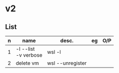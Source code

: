# v2

## List
|n|name|desc.|eg|O/P|
|-|----|-----|--|---|
|1|-l --list<br/>-v verbose|wsl -l|
|2|delete vm|wsl --unregister <Name>|
